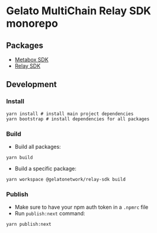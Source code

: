 # Gelato MultiChain Relay SDK monorepo

## Packages
- [Metabox SDK](./packages/metabox-sdk/)
- [Relay SDK](./packages/relay-sdk/)

## Development

### Install
```shell
yarn install # install main project dependencies
yarn bootstrap # install dependencies for all packages
```

### Build
- Build all packages:
```shell
yarn build
```
- Build a specific package:
```shell
yarn workspace @gelatonetwork/relay-sdk build
```

### Publish
- Make sure to have your npm auth token in a `.npmrc` file
- Run `publish:next` command:
```shell
yarn publish:next
```
